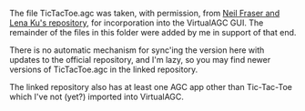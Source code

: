 The file TicTacToe.agc was taken, with permission, from [Neil Fraser 
and Lena Ku's repository](https://github.com/NeilFraser/AGC-code), 
for incorporation into the VirtualAGC GUI.  The remainder of the 
files in this folder were added by me in support of that end.

There is no automatic mechanism for sync'ing the version here with
updates to the official repository, and I'm lazy, so you may find 
newer versions of TicTacToe.agc in the linked repository.

The linked repository also has at least one AGC app other than 
Tic-Tac-Toe which I've not (yet?) imported into VirtualAGC.

